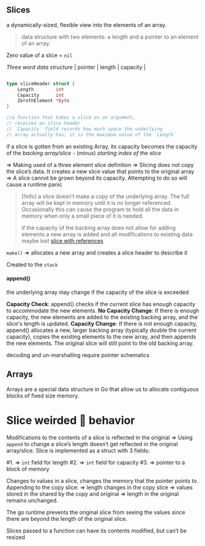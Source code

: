 ## Slices

a dynamically-sized, flexible view into the elements of an array.
> data structure with two elements: a length and a pointer to an element of an array.

Zero value of a slice = `nil`

_Three word data structure_
| pointer | length | capacity |

```go

type sliceHeader struct {
    Length        int
    Capacity      int
    ZerothElement *byte
}

//a function that takes a slice as an argument,
// receives an slice header 
// `Capacity` field records how much space the underlying
// array actually has; it is the maximum value of the `Length`
```

if a slice is gotten from an existing Array, its capacity becomes the capacity of the _backing array/slice_ - (minus) _starting index of the slice_

=> Making used of a three element slice definition
=> Slicing does not copy the slice’s data. It creates a new slice value that points to the original array
=> A slice cannot be grown beyond its capacity. Attempting to do so will cause a runtime panic

> [!info]
> a slice doesn’t make a copy of the underlying array. The full array will be kept in memory until it is no longer referenced. Occasionally this can cause the program to hold all the data in memory when only a small piece of it is needed.
> 
> if the capacity of the backing array does not allow for adding elements
> a new array is added and all modifications to existing data maybe lost
> [slice with references](https://github.com/wambua-iv/getting_my_go_up_code/blob/main/slices/modify_alert.go)

`make()`  => allocates a new array and creates a slice header to describe it

Created to the `stack`
#### append()

the underlying array may change if the capacity of the slice is exceeded

__Capacity Check__: 
	append() checks if the current slice has enough capacity to accommodate the new elements.
__No Capacity Change__: 
	If there is enough capacity, the new elements are added to the existing backing array, and the slice's length is updated.
__Capacity Change__: 
	If there is not enough capacity, append() allocates a new, larger backing array (typically double the current capacity), copies the existing elements to the new array, and then appends the new elements. The original slice will still point to the old backing array.




decoding and un-marshalling require pointer schematics


## Arrays

Arrays are a special data structure in Go that allow us to allocate contiguous blocks of fixed size memory.



# Slice weirded 🤪 behavior

Modifications to the contents of a slice is reflected in the original
⇒ Using `append` to change a slice’s length doesn’t get reflected in the original array/slice.
Slice is implemented as a struct with 3 fields:

#1. ⇒ `int` field for length
#2. ⇒ `int` field for capacity
#3. ⇒ pointer to a block of memory


Changes to values in a slice, changes the memory that the pointer points to.
Appending to the copy slice:
	⇒ length changes in the copy slice
	⇒ values stored in the shared by the copy and original
	⇒ length in the original remains unchanged.

The go runtime prevents the original slice from seeing the values since there are beyond the length of the original slice.

Slices passed to a function can have its contents modified, but can’t be resized